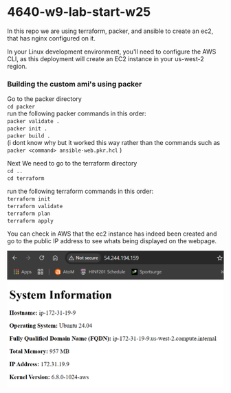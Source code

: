 # 4640-w9-lab-start-w25
In this repo we are using terraform, packer, and ansible to create an ec2, that has nginx configured on it.

In your Linux development environment, you'll need to configure the AWS CLI, as this deployment will create an EC2 instance in your us-west-2 region.


### Building the custom ami's using packer
Go to the packer directory  
`cd packer`  
run the following packer commands in this order:  
`packer validate .`  
`packer init .`  
`packer build .`  
(i dont know why but it worked this way rather than the commands such as `packer <command> ansible-web.pkr.hcl` )
  
Next
We need to go to the terraform directory  
`cd ..`  
`cd terraform`  
    
run the following terraform commands in this order:  
`terraform init`  
`terraform validate`  
`terraform plan`  
`terraform apply`  
  
You can check in AWS that the ec2 instance has indeed been created and go to the public IP address to see whats being displayed on the webpage.

![Alt Text](lab-week-9.png)

